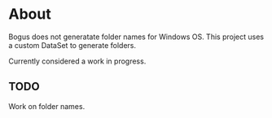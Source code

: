 ﻿# About

Bogus does not generatate folder names for Windows OS. This project uses a custom DataSet to generate folders.

Currently considered a work in progress.

## TODO

Work on folder names.
